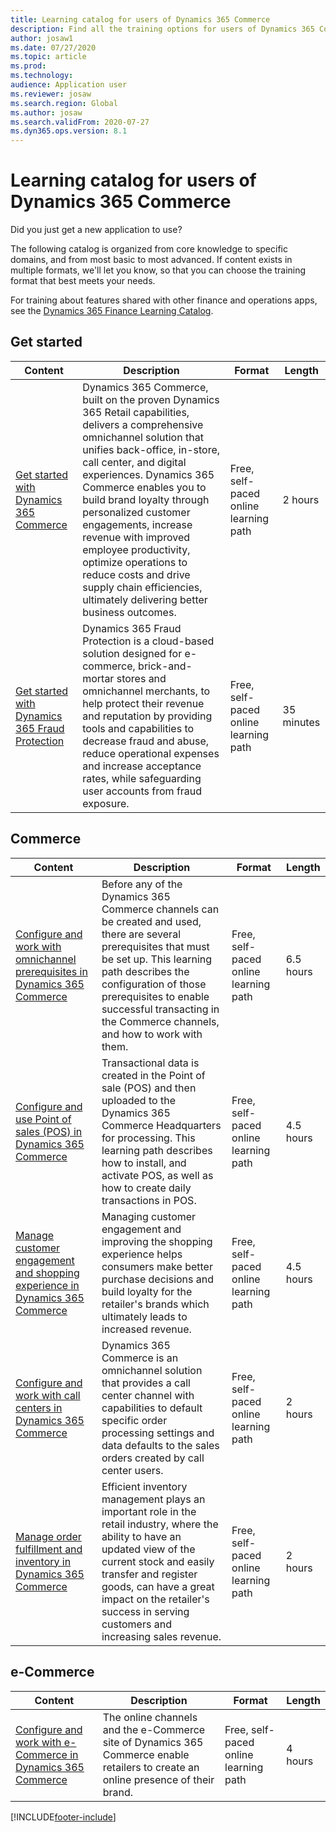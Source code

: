 ```yaml
---
title: Learning catalog for users of Dynamics 365 Commerce
description: Find all the training options for users of Dynamics 365 Commerce.
author: josaw1
ms.date: 07/27/2020
ms.topic: article
ms.prod: 
ms.technology: 
audience: Application user
ms.reviewer: josaw
ms.search.region: Global
ms.author: josaw
ms.search.validFrom: 2020-07-27
ms.dyn365.ops.version: 8.1
---
```


# Learning catalog for users of Dynamics 365 Commerce

Did you just get a new application to use?

The following catalog is organized from core knowledge to specific domains, and from most basic to most advanced. If content exists in multiple formats, we'll let you know, so that you can choose the training format that best meets your needs.

For training about features shared with other finance and operations apps, see the [Dynamics 365 Finance Learning Catalog](../../finance/get-started/learning-catalog-business-user.md).

## Get started<a name="get-started"></a>

| Content | Description | Format | Length |
|---------|-------------|--------|--------|
| [Get started with Dynamics 365 Commerce](/learn/paths/get-started-dynamics-365-commerce/)| Dynamics 365 Commerce, built on the proven Dynamics 365 Retail capabilities, delivers a comprehensive omnichannel solution that unifies   back-office, in-store, call center, and digital experiences. Dynamics 365 Commerce enables you to build brand loyalty through personalized customer engagements, increase revenue with improved employee productivity, optimize operations to reduce costs and drive supply chain efficiencies, ultimately delivering better business outcomes. | Free, self-paced online learning path | 2 hours |
| [Get started with Dynamics 365 Fraud Protection](/learn/modules/get-started-fraud-protection/)| Dynamics 365 Fraud Protection is a cloud-based solution designed for e-commerce, brick-and-mortar stores and omnichannel merchants, to help protect their revenue and reputation by providing tools and capabilities to decrease fraud and abuse, reduce operational expenses and increase acceptance rates, while safeguarding user accounts from fraud exposure. | Free, self-paced online learning path | 35 minutes |

## Commerce<a name="commerce"></a>

| Content | Description | Format | Length |
|---------|-------------|--------|--------|
| [Configure and work with   omnichannel prerequisites in Dynamics 365   Commerce](/learn/paths/configure-work-omnichannel-prequisites-commerce/)| Before any of the Dynamics 365 Commerce channels can be   created and used, there are several prerequisites that must be set up. This learning path describes the configuration of those prerequisites to enable   successful transacting in the Commerce channels, and how to work with them.| Free, self-paced online learning path | 6.5 hours |
| [Configure and use Point of   sales (POS) in Dynamics 365   Commerce](/learn/paths/configure-use-pos-commerce/) | Transactional data is created in the Point of sale (POS) and   then uploaded to the Dynamics 365 Commerce Headquarters for processing. This   learning path describes how to install, and activate POS, as well as how to   create daily transactions in POS. | Free, self-paced online learning path | 4.5 hours |
| [Manage customer engagement   and shopping experience in Dynamics 365   Commerce](/learn/paths/manage-customer-engagement-shopping-experience-commerce/) | Managing customer engagement and improving the shopping   experience helps consumers make better purchase decisions and build loyalty   for the retailer's brands which ultimately leads to increased revenue. | Free, self-paced online learning path | 4.5 hours |
| [Configure and work with call   centers in Dynamics 365   Commerce](/learn/paths/configure-work-call-centers-commerce/) | Dynamics 365 Commerce is an omnichannel solution that provides   a call center channel with capabilities to default specific order processing   settings and data defaults to the sales orders created by call center users. | Free, self-paced online learning path | 2 hours   |
| [Manage order fulfillment and   inventory in Dynamics 365   Commerce](/learn/paths/manage-order-fulfillment-inventory-commerce/) | Efficient inventory management plays an important role in the   retail industry, where the ability to have an updated view of the current   stock and easily transfer and register goods, can have a great impact on the   retailer's success in serving customers and increasing sales revenue. | Free, self-paced online learning path | 2 hours   |

## e-Commerce<a name="e-commerce"></a>

| Content | Description | Format | Length |
|---------|-------------|--------|--------|
| [Configure and work with   e-Commerce in Dynamics 365   Commerce](/learn/paths/configure-work-e-commerce/) | The online channels and the e-Commerce site of Dynamics 365   Commerce enable retailers to create an online presence of their brand. | Free, self-paced online learning path | 4 hours   |

[!INCLUDE[footer-include](../../includes/footer-banner.md)]
